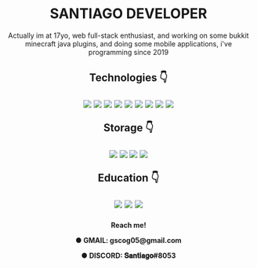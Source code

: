<h1 align="center">SANTIAGO DEVELOPER </h1>

<p align="center">Actually im at 17yo, web full-stack enthusiast, and working on some bukkit minecraft java plugins, and doing some mobile applications, i've programming since 2019</p>
<h2>
<p align="center">
 Technologies 👇
<p align="center">
 
<img src="https://img.shields.io/badge/php-%23777BB4.svg?style=for-the-badge&logo=php&logoColor=white"/>
<img src="https://img.shields.io/badge/Java-ED8B00?style=for-the-badge&logo=java&logoColor=white"/>
 <img src="https://img.shields.io/badge/css3-%231572B6.svg?style=for-the-badge&logo=css3&logoColor=white"/>
<img src="https://img.shields.io/badge/html5-%23E34F26.svg?style=for-the-badge&logo=html5&logoColor=white"/>
<img src="https://img.shields.io/badge/javascript-%23323330.svg?style=for-the-badge&logo=javascript&logoColor=%23F7DF1E"/>
 <img src="https://img.shields.io/badge/SASS-hotpink.svg?style=for-the-badge&logo=SASS&logoColor=white"/>
 <img src="https://img.shields.io/badge/bootstrap-%23563D7C.svg?style=for-the-badge&logo=bootstrap&logoColor=white"/>
      <img src="https://img.shields.io/badge/jquery-%230769AD.svg?style=for-the-badge&logo=jquery&logoColor=white"/>
 <img src="https://img.shields.io/badge/Ionic-%233880FF.svg?style=for-the-badge&logo=Ionic&logoColor=white"/>
<p align="center">
 <b h3 align="center"> Storage 👇
<p align="center">
<img src="https://img.shields.io/badge/MySQL-00000F?style=for-the-badge&logo=mysql&logoColor=white"/>
<img src="https://img.shields.io/badge/sqlite-%2307405e.svg?style=for-the-badge&logo=sqlite&logoColor=white"/>
<img src="https://img.shields.io/badge/MongoDB-%234ea94b.svg?style=for-the-badge&logo=mongodb&logoColor=white"/>
<img src="https://img.shields.io/badge/MariaDB-003545?style=for-the-badge&logo=mariadb&logoColor=white"/>
 <p align="center">
<b h3 align="center"> Education 👇
<p align="center">
<img src="https://img.shields.io/badge/Microsoft_Learn-258ffa?style=for-the-badge&logo=microsoft&logoColor=white"/>
<img src="https://img.shields.io/badge/Udemy-A435F0?style=for-the-badge&logo=Udemy&logoColor=white"/>
 <img src="https://img.shields.io/badge/Freecodecamp-%23123.svg?&style=for-the-badge&logo=freecodecamp&logoColor=green"/>
<h4>
 <p align="center">
Reach me! 
<p align="center">
● GMAIL: gscog05@gmail.com
<p align="center">
● DISCORD: 𝐒𝐚𝐧𝐭𝐢𝐚𝐠𝐨#8053
